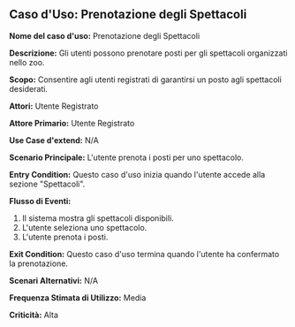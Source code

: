 ## Caso d'Uso: Prenotazione degli Spettacoli

**Nome del caso d'uso:** Prenotazione degli Spettacoli


**Descrizione:** Gli utenti possono prenotare posti per gli spettacoli organizzati nello zoo.


**Scopo:** Consentire agli utenti registrati di garantirsi un posto agli spettacoli desiderati.


**Attori:** Utente Registrato


**Attore Primario:** Utente Registrato


**Use Case d'extend:** N/A


**Scenario Principale:** L'utente prenota i posti per uno spettacolo.


**Entry Condition:** Questo caso d'uso inizia quando l'utente accede alla sezione "Spettacoli".


**Flusso di Eventi:**
  1. Il sistema mostra gli spettacoli disponibili.
  2. L'utente seleziona uno spettacolo.
  3. L'utente prenota i posti.


**Exit Condition:** Questo caso d'uso termina quando l'utente ha confermato la prenotazione.


**Scenari Alternativi:** N/A


**Frequenza Stimata di Utilizzo:** Media


**Criticità:** Alta
